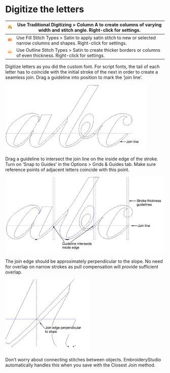 # Digitize the letters

| ![InputA00122.png](assets/InputA00122.png)             | Use Traditional Digitizing > Column A to create columns of varying width and stitch angle. Right-click for settings.        |
| ------------------------------------------------------ | --------------------------------------------------------------------------------------------------------------------------- |
| ![SatinFill00123.png](assets/SatinFill00123.png)       | Use Fill Stitch Types > Satin to apply satin stitch to new or selected narrow columns and shapes. Right-click for settings. |
| ![SatinOutline00124.png](assets/SatinOutline00124.png) | Use Outline Stitch Types > Satin to create thicker borders or columns of even thickness. Right-click for settings.          |

Digitize letters as you did the custom font. For script fonts, the tail of each letter has to coincide with the initial stroke of the next in order to create a seamless join. Drag a guideline into position to mark the ‘join line’.

![DigitizeLetters4.png](assets/DigitizeLetters4.png)

Drag a guideline to intersect the join line on the inside edge of the stroke. Turn on ‘Snap to Guides’ in the Options > Grids & Guides tab. Make sure reference points of adjacent letters coincide with this point.

![DigitizeLetters8.png](assets/DigitizeLetters8.png)

The join edge should be approximately perpendicular to the slope. No need for overlap on narrow strokes as pull compensation will provide sufficient overlap.

![DigitizeLetters5.png](assets/DigitizeLetters5.png)

Don’t worry about connecting stitches between objects. EmbroideryStudio automatically handles this when you save with the Closest Join method.
